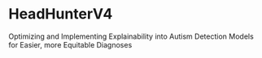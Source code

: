 # HeadHunterV4
Optimizing and Implementing Explainability into Autism Detection Models for Easier, more Equitable Diagnoses
